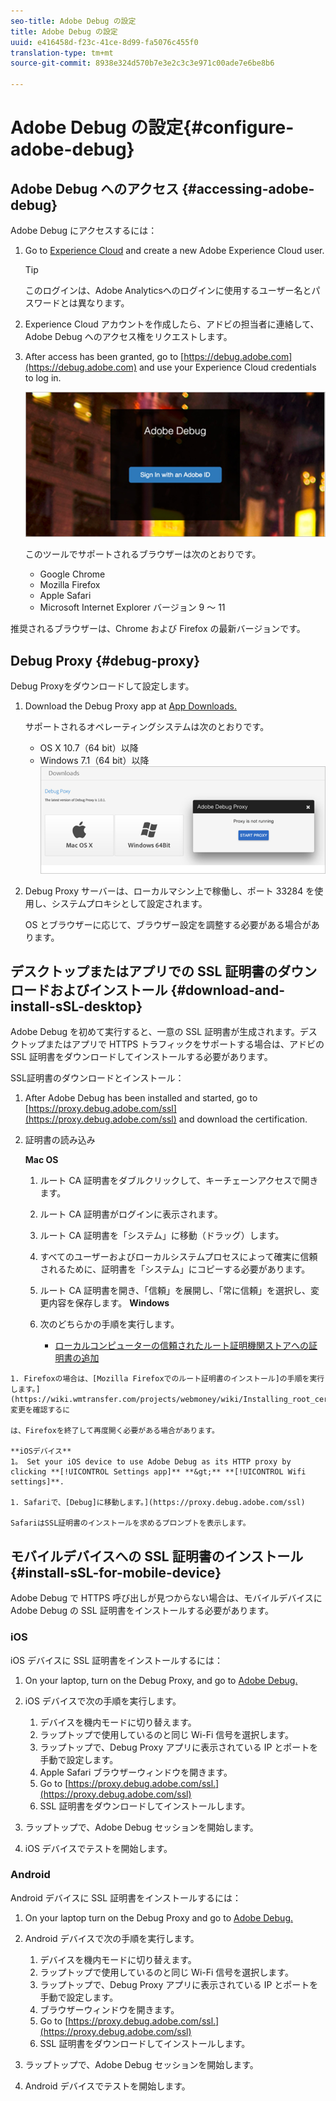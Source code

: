 ```yaml
---
seo-title: Adobe Debug の設定
title: Adobe Debug の設定
uuid: e416458d-f23c-41ce-8d99-fa5076c455f0
translation-type: tm+mt
source-git-commit: 8938e324d570b7e3e2c3c3e971c00ade7e6be8b6

---
```



# Adobe Debug の設定{#configure-adobe-debug}

## Adobe Debug へのアクセス {#accessing-adobe-debug}

Adobe Debug にアクセスするには：

1. Go to [Experience Cloud](https://www.marketing.adobe.com) and create a new Adobe Experience Cloud user.

   >[!TIP]
   >
   >このログインは、Adobe Analyticsへのログインに使用するユーザー名とパスワードとは異なります。

1. Experience Cloud アカウントを作成したら、アドビの担当者に連絡して、Adobe Debug へのアクセス権をリクエストします。
1. After access has been granted, go to [https://debug.adobe.com](https://debug.adobe.com) and use your Experience Cloud credentials to log in.

   ![](assets/adobe-debug-login.png)

   このツールでサポートされるブラウザーは次のとおりです。
   * Google Chrome
   * Mozilla Firefox
   * Apple Safari
   * Microsoft Internet Explorer バージョン 9 ～ 11

推奨されるブラウザーは、Chrome および Firefox の最新バージョンです。

## Debug Proxy {#debug-proxy}

Debug Proxyをダウンロードして設定します。

1. Download the Debug Proxy app at [App Downloads.](https://debug.adobe.com/#/downloads)

   サポートされるオペレーティングシステムは次のとおりです。
   * OS X 10.7（64 bit）以降
   * Windows 7.1（64 bit）以降
   ![](assets/debug-proxy-app.png)

1. Debug Proxy サーバーは、ローカルマシン上で稼働し、ポート 33284 を使用し、システムプロキシとして設定されます。

   OS とブラウザーに応じて、ブラウザー設定を調整する必要がある場合があります。

## デスクトップまたはアプリでの SSL 証明書のダウンロードおよびインストール {#download-and-install-sSL-desktop}

Adobe Debug を初めて実行すると、一意の SSL 証明書が生成されます。デスクトップまたはアプリで HTTPS トラフィックをサポートする場合は、アドビの SSL 証明書をダウンロードしてインストールする必要があります。

SSL証明書のダウンロードとインストール：

1. After Adobe Debug has been installed and started, go to [https://proxy.debug.adobe.com/ssl](https://proxy.debug.adobe.com/ssl) and download the certification.
1. 証明書の読み込み

   **Mac OS**
   1. ルート CA 証明書をダブルクリックして、キーチェーンアクセスで開きます。
   1. ルート CA 証明書がログインに表示されます。
   1. ルート CA 証明書を「システム」に移動（ドラッグ）します。
   1. すべてのユーザーおよびローカルシステムプロセスによって確実に信頼されるために、証明書を「システム」にコピーする必要があります。
   1. ルート CA 証明書を開き、「信頼」を展開し、「常に信頼」を選択し、変更内容を保存します。
   **Windows**
   1. 次のどちらかの手順を実行します。

      * [ローカルコンピューターの信頼されたルート証明機関ストアへの証明書の追加](https://technet.microsoft.com/en-us/library/cc754841.aspx#BKMK_addlocal)
<!--        * [How To Import a Trusted Root Certification Authority In Windows 7/Vista/XP](https://www.sqlservermart.com/HowTo/Windows_Import_Certificate.aspx) You might need to quit and reopen your browser to see the change.
-->

    1. Firefoxの場合は、[Mozilla Firefoxでのルート証明書のインストール]の手順を実行します。](https://wiki.wmtransfer.com/projects/webmoney/wiki/Installing_root_certificate_in_Mozilla_Firefox)変更を確認するに
    
    は、Firefoxを終了して再度開く必要がある場合があります。
    
    **iOSデバイス**
    1。 Set your iOS device to use Adobe Debug as its HTTP proxy by clicking **[!UICONTROL Settings app]** **&gt;** **[!UICONTROL Wifi settings]**.
    
    1. Safariで、[Debug]に移動します。](https://proxy.debug.adobe.com/ssl)
    
    SafariはSSL証明書のインストールを求めるプロンプトを表示します。

## モバイルデバイスへの SSL 証明書のインストール {#install-sSL-for-mobile-device}

Adobe Debug で HTTPS 呼び出しが見つからない場合は、モバイルデバイスに Adobe Debug の SSL 証明書をインストールする必要があります。

### iOS

iOS デバイスに SSL 証明書をインストールするには：

1. On your laptop, turn on the Debug Proxy, and go to [Adobe Debug.](https://debug.adobe.com)
1. iOS デバイスで次の手順を実行します。
   1. デバイスを機内モードに切り替えます。
   1. ラップトップで使用しているのと同じ Wi-Fi 信号を選択します。
   1. ラップトップで、Debug Proxy アプリに表示されている IP とポートを手動で設定します。
   1. Apple Safari ブラウザーウィンドウを開きます。
   1. Go to [https://proxy.debug.adobe.com/ssl.](https://proxy.debug.adobe.com/ssl)
   1. SSL 証明書をダウンロードしてインストールします。

1. ラップトップで、Adobe Debug セッションを開始します。
1. iOS デバイスでテストを開始します。

### Android

Android デバイスに SSL 証明書をインストールするには：

1. On your laptop turn on the Debug Proxy and go to [Adobe Debug.](https://debug.adobe.com)
1. Android デバイスで次の手順を実行します。
   1. デバイスを機内モードに切り替えます。
   1. ラップトップで使用しているのと同じ Wi-Fi 信号を選択します。
   1. ラップトップで、Debug Proxy アプリに表示されている IP とポートを手動で設定します。
   1. ブラウザーウィンドウを開きます。
   1. Go to [https://proxy.debug.adobe.com/ssl.](https://proxy.debug.adobe.com/ssl)
   1. SSL 証明書をダウンロードしてインストールします。

1. ラップトップで、Adobe Debug セッションを開始します。
1. Android デバイスでテストを開始します。

